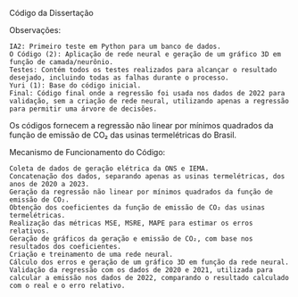 Código da Dissertação

Observações:

    IA2: Primeiro teste em Python para um banco de dados.
    O Código (2): Aplicação de rede neural e geração de um gráfico 3D em função de camada/neurônio.
    Testes: Contém todos os testes realizados para alcançar o resultado desejado, incluindo todas as falhas durante o processo.
    Yuri (1): Base do código inicial.
    Final: Código final onde a regressão foi usada nos dados de 2022 para validação, sem a criação de rede neural, utilizando apenas a regressão para permitir uma árvore de decisões.

Os códigos fornecem a regressão não linear por mínimos quadrados da função de emissão de CO₂ das usinas termelétricas do Brasil.

Mecanismo de Funcionamento do Código:

    Coleta de dados de geração elétrica da ONS e IEMA.
    Concatenação dos dados, separando apenas as usinas termelétricas, dos anos de 2020 a 2023.
    Geração da regressão não linear por mínimos quadrados da função de emissão de CO₂.
    Obtenção dos coeficientes da função de emissão de CO₂ das usinas termelétricas.
    Realização das métricas MSE, MSRE, MAPE para estimar os erros relativos.
    Geração de gráficos da geração e emissão de CO₂, com base nos resultados dos coeficientes.
    Criação e treinamento de uma rede neural.
    Cálculo dos erros e geração de um gráfico 3D em função da rede neural.
    Validação da regressão com os dados de 2020 e 2021, utilizada para calcular a emissão nos dados de 2022, comparando o resultado calculado com o real e o erro relativo.
